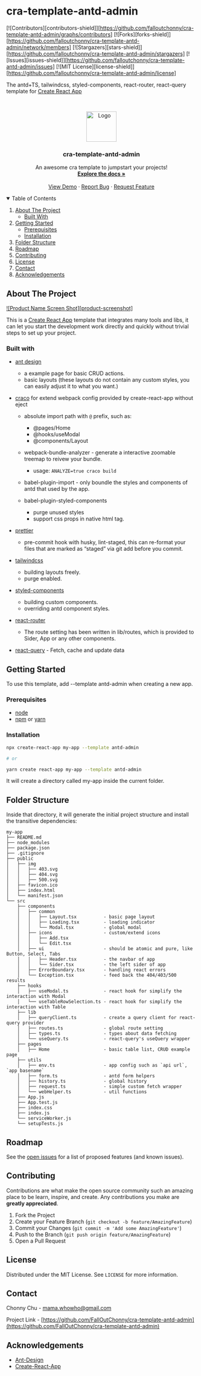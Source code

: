 # cra-template-antd-admin

<!-- PROJECT SHIELDS -->
<!--
*** I'm using markdown "reference style" links for readability.
*** Reference links are enclosed in brackets [ ] instead of parentheses ( ).
*** See the bottom of this document for the declaration of the reference variables
*** for contributors-url, forks-url, etc. This is an optional, concise syntax you may use.
*** https://www.markdownguide.org/basic-syntax/#reference-style-links
-->

[![Contributors][contributors-shield]][https://github.com/falloutchonny/cra-template-antd-admin/graphs/contributors]
[![Forks][forks-shield]][https://github.com/falloutchonny/cra-template-antd-admin/network/members]
[![Stargazers][stars-shield]][https://github.com/falloutchonny/cra-template-antd-admin/stargazers]
[![Issues][issues-shield]][https://github.com/falloutchonny/cra-template-antd-admin/issues]
[![MIT License][license-shield]][https://github.com/falloutchonny/cra-template-antd-admin/license]


The antd+TS, tailwindcss, styled-components, react-router, react-query template for [Create React App](https://create-react-app.dev/)

<!-- PROJECT LOGO -->
<br />
<p align="center">
  <a href="https://github.com/FalloutChonny/cra-template-antd-admin">
    <img src="images/logo.png" alt="Logo" width="80" height="80">
  </a>

  <h3 align="center">cra-template-antd-admin</h3>

  <p align="center">
    An awesome cra template to jumpstart your projects!
    <br />
    <a href="https://github.com/FalloutChonny/cra-template-antd-admin"><strong>Explore the docs »</strong></a>
    <br />
    <br />
    <a href="https://github.com/othneildrew/Best-README-Template">View Demo</a>
    ·
    <a href="https://github.com/FalloutChonny/cra-template-antd-admin/issues">Report Bug</a>
    ·
    <a href="https://github.com/FalloutChonny/cra-template-antd-admin/issues">Request Feature</a>
  </p>
</p>

<!-- TABLE OF CONTENTS -->
<details open="open">
  <summary>Table of Contents</summary>
  <ol>
    <li>
      <a href="#about-the-project">About The Project</a>
      <ul>
        <li><a href="#built-with">Built With</a></li>
      </ul>
    </li>
    <li>
      <a href="#getting-started">Getting Started</a>
      <ul>
        <li><a href="#prerequisites">Prerequisites</a></li>
        <li><a href="#installation">Installation</a></li>
      </ul>
    </li>
    <li>
	<a href="#folder-structure">Folder Structure</a>
    </li>
    <li><a href="#roadmap">Roadmap</a></li>
    <li><a href="#contributing">Contributing</a></li>
    <li><a href="#license">License</a></li>
    <li><a href="#contact">Contact</a></li>
    <li><a href="#acknowledgements">Acknowledgements</a></li>
  </ol>
</details>
 
<!-- ABOUT THE PROJECT -->

## About The Project

[![Product Name Screen Shot][product-screenshot]](https://github.com/FallOutChonny/cra-template-antd-admin/blob/master/screenshots/screenshots1.png)

This is a [Create React App](https://create-react-app.dev/) template that integrates many tools and libs, it can let you start the development work directly and quickly without trivial steps to set up your project.


<!-- BUILT WITH -->
### Built with

* [ant design](https://github.com/ant-design/ant-design)
  * a example page for basic CRUD actions.
  * basic layouts (these layouts do not contain any custom styles, you can easily adjust it to what you want.)

* [craco](https://github.com/gsoft-inc/craco)  for extend webpack config provided by create-react-app without eject
  * absolute import path with `@` prefix, such as:
    - @pages/Home
    - @hooks/useModal
    - @components/Layout

  * webpack-bundle-analyzer - generate a interactive zoomable treemap to reivew your bundle.
    - usage: `ANALYZE=true craco build`

  * babel-plugin-import - only boundle the styles and components of antd that used by the app.

  * babel-plugin-styled-components
    * purge unused styles
    * support css props in native html tag.

* [prettier](https://prettier.io/docs/en/precommit.html)
  - pre-commit hook with husky, lint-staged, this can re-format your files that are marked as “staged” via git add before you commit.

* [tailwindcss](https://tailwindcss.com/)
  * building layouts freely.
  * purge enabled.

* [styled-components](https://styled-components.com/)
  * building custom components.
  * overriding antd component styles.

* [react-router](https://reactrouter.com/)
  * The route setting has been written in lib/routes, which is provided to Sider, App or any other components.

* [react-query](https://react-query.tanstack.com/) - Fetch, cache and update data


<!-- GETTING STARTED -->

## Getting Started

To use this template, add --template antd-admin when creating a new app.

### Prerequisites

- [node](https://nodejs.org/en/)
- [npm](https://www.npmjs.com/) or [yarn](https://yarnpkg.com/)

### Installation

```sh
npx create-react-app my-app --template antd-admin

# or

yarn create react-app my-app --template antd-admin
```

It will create a directory called my-app inside the current folder.

<!-- FOLDER STRUCTURE -->

## Folder Structure

Inside that directory, it will generate the initial project structure and install the transitive dependencies:

```
my-app
├── README.md
├── node_modules
├── package.json
├── .gitignore
├── public
│   ├── img
│   │   ├── 403.svg
│   │   ├── 404.svg
│   │   ├── 500.svg
│   ├── favicon.ico
│   ├── index.html
│   └── manifest.json
└── src
    ├── components
    │   ├── common
    │   │   ├── Layout.tsx			- basic page layout
    │   │   ├── Loading.tsx			- loading indicator
    │   │   └── Modal.tsx			- global modal
    │   ├── icons			    	- custom/extend icons
    │   │   ├── Add.tsx	
    │   │   └── Edit.tsx
    │   ├── ui                      - should be atomic and pure, like Button, Select, Tabs
    │   │   ├── Header.tsx			- the navbar of app
    │   │   └── Sider.tsx			- the left sider of app
    │   ├── ErrorBoundary.tsx 		- handling react errors
    │   └── Exception.tsx    		- feed back the 404/403/500 results
    ├── hooks
    │   ├── useModal.ts				- react hook for simplify the interaction with Modal
    │   └── useTableRowSelection.ts - react hook for simplify the interaction with Table
    ├── lib
    │   ├── queryClient.ts			- create a query client for react-query provider
    │   ├── routes.ts				- global route setting
    │   ├── types.ts				- types about data fetching
    │   └── useQuery.ts				- react-query's useQuery wrapper
    ├── pages
    │   ├── Home					- basic table list, CRUD example page
    ├── utils
    │   ├── env.ts					- app config such as `api url`, `app basename`
    │   ├── form.ts					- antd form helpers	
    │   ├── history.ts				- global history
    │   ├── request.ts				- simple custom fetch wrapper
    │   └── webHelper.ts			- util functions
    ├── App.js
    ├── App.test.js
    ├── index.css
    ├── index.js
    └── serviceWorker.js
    └── setupTests.js

```

<!-- ROADMAP -->

## Roadmap

See the [open issues](https://github.com/FallOutChonny/cra-template-antd-admin/issues) for a list of proposed features (and known issues).

<!-- CONTRIBUTING -->

## Contributing

Contributions are what make the open source community such an amazing place to be learn, inspire, and create. Any contributions you make are **greatly appreciated**.

1. Fork the Project
2. Create your Feature Branch (`git checkout -b feature/AmazingFeature`)
3. Commit your Changes (`git commit -m 'Add some AmazingFeature'`)
4. Push to the Branch (`git push origin feature/AmazingFeature`)
5. Open a Pull Request

<!-- LICENSE -->

## License

Distributed under the MIT License. See `LICENSE` for more information.

<!-- CONTACT -->

## Contact

Chonny Chu - mama.whowho@gmail.com

Project Link - [https://github.com/FallOutChonny/cra-template-antd-admin](https://github.com/FallOutChonny/cra-template-antd-admin)

<!-- ACKNOWLEDGEMENTS -->

## Acknowledgements

- [Ant-Design](https://img.shields.io/github/contributors/othneildrew/Best-README-Template.svg?style=for-the-badge)
- [Create-React-App](https://github.com/othneildrew/Best-README-Template/graphs/contributors)
